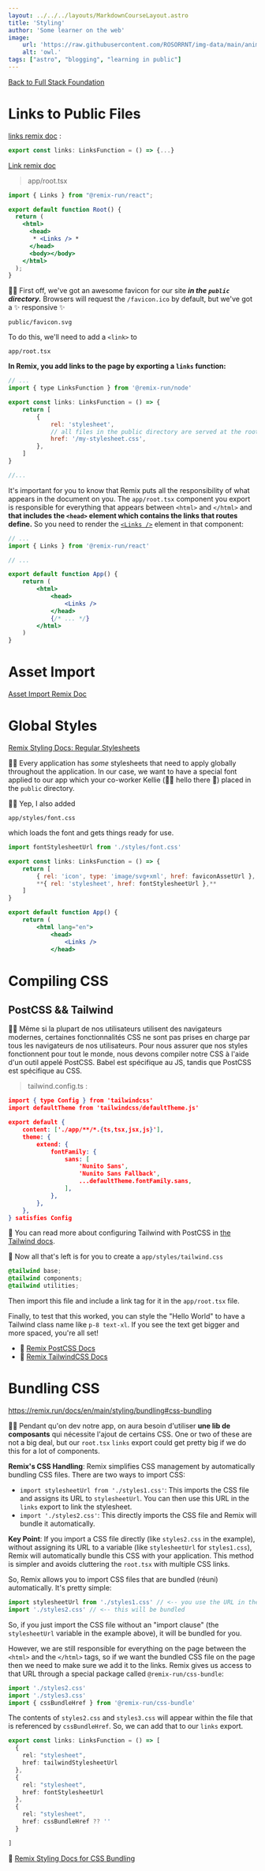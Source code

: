 ```yaml
---
layout: ../../../layouts/MarkdownCourseLayout.astro
title: 'Styling'
author: 'Some learner on the web'
image:
    url: 'https://raw.githubusercontent.com/ROSORRNT/img-data/main/animals/owl.png'
    alt: 'owl.'
tags: ["astro", "blogging", "learning in public"]
---
```


[Back to Full Stack Foundation](/posts/workshop-resume/full-stack-foundations)

# Links to Public Files
[links remix doc](https://remix.run/docs/en/main/route/links ) :

````js
export const links: LinksFunction = () => {...}
````
[Link remix doc](https://remix.run/docs/en/main/components/links)

> app/root.tsx
````jsx
import { Links } from "@remix-run/react";

export default function Root() {
  return (
    <html>
      <head>
       * <Links /> *
      </head>
      <body></body>
    </html>
  );
}

````

👨‍💼 First off, we've got an awesome favicon for our site ***in the `public` directory.*** Browsers will request the `/favicon.ico` by default, but we've got a ✨ responsive ✨ 

`public/favicon.svg`

To do this, we'll need to add a `<link>` to 

`app/root.tsx`

**In Remix, you add links to the page by exporting a `links` function:**



```javascript
// ...
import { type LinksFunction } from '@remix-run/node'

export const links: LinksFunction = () => {
	return [
		{
			rel: 'stylesheet',
			// all files in the public directory are served at the root of the site
			href: '/my-stylesheet.css',
		},
	]
}

//...
```

It's important for you to know that Remix puts all the responsibility of what appears in the document on you. The `app/root.tsx` component you export is responsible for everything that appears between `<html>` and `</html>` and **that includes the `<head>` element which contains the links that routes define.** So you need to render the [`<Links />`](https://remix.run/docs/en/main/components/links) element in that component:

```jsx
// ...
import { Links } from '@remix-run/react'

// ...

export default function App() {
	return (
		<html>
			<head>
				<Links />
			</head>
			{/* ... */}
		</html>
	)
}
```

# Asset Import

[Asset Import Remix Doc](https://remix.run/docs/en/main/file-conventions/remix-config#assetsbuilddirectory)

# Global Styles

[ Remix Styling Docs: Regular Stylesheets](https://remix.run/docs/en/main/styling/css#regular-css)

👨‍💼 Every application has *some* stylesheets that need to apply globally throughout the application. In our case, we want to have a special font applied to our app which your co-worker Kellie (🧝‍♀️ hello there 👋) placed in the `public` directory.

🧝‍♂️ Yep, I also added 

`app/styles/font.css`

 which loads the font and gets things ready for use.


```jsx
import fontStylesheetUrl from './styles/font.css'

export const links: LinksFunction = () => {
	return [
		{ rel: 'icon', type: 'image/svg+xml', href: faviconAssetUrl },
		**{ rel: 'stylesheet', href: fontStylesheetUrl },**
	]
}

export default function App() {
	return (
		<html lang="en">
			<head>
				<Links />
			</head>

```

# Compiling CSS
## PostCSS && Tailwind

👨‍💼 Même si la plupart de nos utilisateurs utilisent des navigateurs modernes, certaines fonctionnalités CSS ne sont pas prises en charge par tous les navigateurs de nos utilisateurs. Pour nous assurer que nos styles fonctionnent pour tout le monde, nous devons compiler notre CSS à l'aide d'un outil appelé PostCSS. Babel est spécifique au JS, tandis que PostCSS est spécifique au CSS.

> tailwind.config.ts :
```json
import { type Config } from 'tailwindcss'
import defaultTheme from 'tailwindcss/defaultTheme.js'

export default {
	content: ['./app/**/*.{ts,tsx,jsx,js}'],
	theme: {
		extend: {
			fontFamily: {
				sans: [
					'Nunito Sans',
					'Nunito Sans Fallback',
					...defaultTheme.fontFamily.sans,
				],
			},
		},
	},
} satisfies Config
```

📜 You can read more about configuring Tailwind with PostCSS in [the Tailwind docs](https://tailwindcss.com/docs/using-with-preprocessors).

🐨 Now all that's left is for you to create a  `app/styles/tailwind.css`



```css
@tailwind base;
@tailwind components;
@tailwind utilities;
```

Then import this file and include a link tag for it in the `app/root.tsx`
file.

Finally, to test that this worked, you can style the "Hello World" to have a Tailwind class name like `p-8 text-xl`. If you see the text get bigger and more spaced, you're all set!

- 📜 [Remix PostCSS Docs](https://remix.run/docs/en/1.18.0/guides/styling#postcss)
- 📜 [Remix TailwindCSS Docs](https://remix.run/docs/en/1.18.0/guides/styling#tailwind-css)


# Bundling CSS
https://remix.run/docs/en/main/styling/bundling#css-bundling

👨‍💼 Pendant qu'on dev notre app, on aura besoin d'utiliser **une lib de composants** qui nécessite l'ajout de certains CSS. One or two of these are not a big deal, but our `root.tsx` `links` export could get pretty big if we do this for a lot of components.

**Remix's CSS Handling**: Remix simplifies CSS management by automatically bundling CSS files. There are two ways to import CSS:

   - `import stylesheetUrl from './styles1.css'`: This imports the CSS file and assigns its URL to `stylesheetUrl`. You can then use this URL in the `links` export to link the stylesheet.
   - `import './styles2.css'`: This directly imports the CSS file and Remix will bundle it automatically.

**Key Point**: If you import a CSS file directly (like `styles2.css` in the example), without assigning its URL to a variable (like `stylesheetUrl` for `styles1.css`), Remix will automatically bundle this CSS with your application. This method is simpler and avoids cluttering the `root.tsx` with multiple CSS links.




So, Remix allows you to import CSS files that are bundled (réuni) automatically. It's pretty simple:



```javascript
import stylesheetUrl from './styles1.css' // <-- you use the URL in the links export
import './styles2.css' // <-- this will be bundled
```


So, if you just import the CSS file without an "import clause" (the `stylesheetUrl` variable in the example above), it will be bundled for you.

However, we are still responsible for everything on the page between the `<html>` and the `</html>` tags, so if we want the bundled CSS file on the page then we need to make sure we add it to the links. Remix gives us access to that URL through a special package called `@remix-run/css-bundle`:



```js
import './styles2.css'
import './styles3.css'
import { cssBundleHref } from '@remix-run/css-bundle'
```

The contents of `styles2.css` and `styles3.css` will appear within the file that is referenced by `cssBundleHref`. So, we can add that to our `links` export.
```ts
export const links: LinksFunction = () => [
  {
    rel: "stylesheet",
    href: tailwindStylesheetUrl
  },
  {
    rel: "stylesheet",
    href: fontStylesheetUrl
  },
  {
    rel: "stylesheet",
    href: cssBundleHref ?? ''
  }

]
```

📜 [Remix Styling Docs for CSS Bundling](https://remix.run/docs/en/main/guides/styling#css-bundling)


